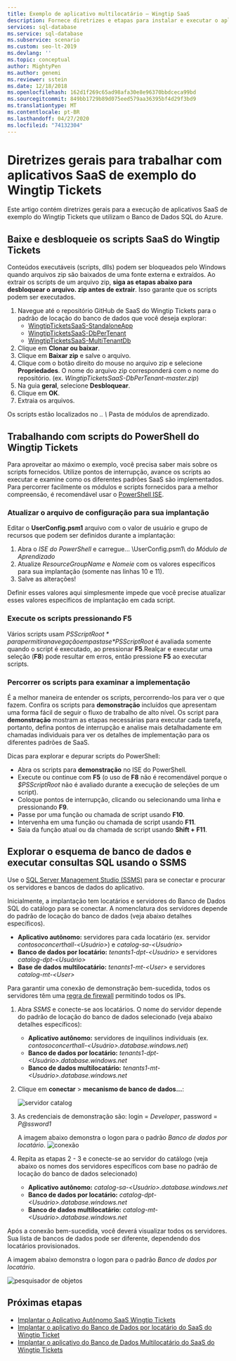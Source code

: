 ```yaml
---
title: Exemplo de aplicativo multilocatário – Wingtip SaaS
description: Fornece diretrizes e etapas para instalar e executar o aplicativo de multilocatário de exemplo que usa o Banco de Dados SQL do Azure, o exemplo de SaaS do Wingtip Tickets.
services: sql-database
ms.service: sql-database
ms.subservice: scenario
ms.custom: seo-lt-2019
ms.devlang: ''
ms.topic: conceptual
author: MightyPen
ms.author: genemi
ms.reviewer: sstein
ms.date: 12/18/2018
ms.openlocfilehash: 162d1f269c65ad98afa30e8e96370bbdceca99bd
ms.sourcegitcommit: 849bb1729b89d075eed579aa36395bf4d29f3bd9
ms.translationtype: MT
ms.contentlocale: pt-BR
ms.lasthandoff: 04/27/2020
ms.locfileid: "74132304"
---
```

# <a name="general-guidance-for-working-with-wingtip-tickets-sample-saas-apps"></a>Diretrizes gerais para trabalhar com aplicativos SaaS de exemplo do Wingtip Tickets

Este artigo contém diretrizes gerais para a execução de aplicativos SaaS de exemplo do Wingtip Tickets que utilizam o Banco de Dados SQL do Azure.

## <a name="download-and-unblock-the-wingtip-tickets-saas-scripts"></a>Baixe e desbloqueie os scripts SaaS do Wingtip Tickets

Conteúdos executáveis (scripts, dlls) podem ser bloqueados pelo Windows quando arquivos zip são baixados de uma fonte externa e extraídos. Ao extrair os scripts de um arquivo zip, **siga as etapas abaixo para desbloquear o arquivo. zip antes de extrair**. Isso garante que os scripts podem ser executados.

1. Navegue até o repositório GitHub de SaaS do Wingtip Tickets para o padrão de locação do banco de dados que você deseja explorar:
    - [WingtipTicketsSaaS-StandaloneApp](https://github.com/Microsoft/WingtipTicketsSaaS-StandaloneApp)
    - [WingtipTicketsSaaS-DbPerTenant](https://github.com/Microsoft/WingtipTicketsSaaS-DbPerTenant)
    - [WingtipTicketsSaaS-MultiTenantDb](https://github.com/Microsoft/WingtipTicketsSaaS-MultiTenantDb)
2. Clique em **Clonar ou baixar**.
3. Clique em **Baixar zip** e salve o arquivo.
4. Clique com o botão direito do mouse no arquivo zip e selecione **Propriedades**. O nome do arquivo zip corresponderá com o nome do repositório. (ex. _WingtipTicketsSaaS-DbPerTenant-master.zip_)
5. Na guia **geral**, selecione **Desbloquear**.
6. Clique em **OK**.
7. Extraia os arquivos.

Os scripts estão localizados no *.. \\* Pasta de módulos de aprendizado.


## <a name="working-with-the-wingtip-tickets-powershell-scripts"></a>Trabalhando com scripts do PowerShell do Wingtip Tickets

Para aproveitar ao máximo o exemplo, você precisa saber mais sobre os scripts fornecidos. Utilize pontos de interrupção, avance os scripts ao executar e examine como os diferentes padrões SaaS são implementados. Para percorrer facilmente os módulos e scripts fornecidos para a melhor compreensão, é recomendável usar o [PowerShell ISE](https://docs.microsoft.com/powershell/scripting/components/ise/introducing-the-windows-powershell-ise).

### <a name="update-the-configuration-file-for-your-deployment"></a>Atualizar o arquivo de configuração para sua implantação

Editar o **UserConfig.psm1** arquivo com o valor de usuário e grupo de recursos que podem ser definidos durante a implantação:

1. Abra o *ISE do PowerShell* e carregue... \\UserConfig.psm1\\ do *Módulo de Aprendizado*
2. Atualize *ResourceGroupName* e *Nomeie* com os valores específicos para sua implantação (somente nas linhas 10 e 11).
3. Salve as alterações!

Definir esses valores aqui simplesmente impede que você precise atualizar esses valores específicos de implantação em cada script.

### <a name="execute-the-scripts-by-pressing-f5"></a>Execute os scripts pressionando F5

Vários scripts usam *$PSScriptRoot* para permitir a navegação em pastas e *$PSScriptRoot* é avaliada somente quando o script é executado, ao pressionar **F5**.Realçar e executar uma seleção (**F8**) pode resultar em erros, então pressione **F5** ao executar scripts.

### <a name="step-through-the-scripts-to-examine-the-implementation"></a>Percorrer os scripts para examinar a implementação

É a melhor maneira de entender os scripts, percorrendo-los para ver o que fazem. Confira os scripts para **demonstração** incluídos que apresentam uma forma fácil de seguir o fluxo de trabalho de alto nível. Os script para **demonstração** mostram as etapas necessárias para executar cada tarefa, portanto, defina pontos de interrupção e analise mais detalhadamente em chamadas individuais para ver os detalhes de implementação para os diferentes padrões de SaaS.

Dicas para explorar e depurar scripts do PowerShell:

- Abra os scripts para **demonstração** no ISE do PowerShell.
- Execute ou continue com **F5** (o uso de **F8** não é recomendável porque o *$PSScriptRoot* não é avaliado durante a execução de seleções de um script).
- Coloque pontos de interrupção, clicando ou selecionando uma linha e pressionando **F9**.
- Passe por uma função ou chamada de script usando **F10**.
- Intervenha em uma função ou chamada de script usando **F11**.
- Saia da função atual ou da chamada de script usando **Shift + F11**.


## <a name="explore-database-schema-and-execute-sql-queries-using-ssms"></a>Explorar o esquema de banco de dados e executar consultas SQL usando o SSMS

Use o [SQL Server Management Studio (SSMS)](https://docs.microsoft.com/sql/ssms/download-sql-server-management-studio-ssms) para se conectar e procurar os servidores e bancos de dados do aplicativo.

Inicialmente, a implantação tem locatários e servidores do Banco de Dados SQL do catálogo para se conectar. A nomenclatura dos servidores depende do padrão de locação do banco de dados (veja abaixo detalhes específicos).

   - **Aplicativo autônomo:** servidores para cada locatário (ex. servidor *contosoconcerthall-&lt;Usuário&gt;*) e *catalog-sa-&lt;Usuário&gt;*
   - **Banco de dados por locatário:** *tenants1-dpt-&lt;Usuário&gt;*  e servidores *catalog-dpt-&lt;Usuário&gt;*
   - **Base de dados multilocatário:** *tenants1-mt-&lt;User&gt;* e servidores *catalog-mt-&lt;User&gt;*

Para garantir uma conexão de demonstração bem-sucedida, todos os servidores têm uma [regra de firewall](sql-database-firewall-configure.md) permitindo todos os IPs.


1. Abra *SSMS* e conecte-se aos locatários. O nome do servidor depende do padrão de locação do banco de dados selecionado (veja abaixo detalhes específicos):
    - **Aplicativo autônomo:** servidores de inquilinos individuais (ex. *contosoconcerthall-&lt;Usuário&gt;.database.windows.net*)
    - **Banco de dados por locatário:** *tenants1-dpt-&lt;Usuário&gt;.database.windows.net*
    - **Banco de dados multilocatário:** *tenants1-mt-&lt;Usuário&gt;.database.windows.net*
2. Clique em **conectar** > **mecanismo de banco de dados...**:

   ![servidor catalog](media/saas-tenancy-wingtip-app-guidance-tips/connect.png)

3. As credenciais de demonstração são: login = *Developer*, password = *P\@ssword1*

    A imagem abaixo demonstra o logon para o padrão *Banco de dados por locatário*.
    ![conexão](media/saas-tenancy-wingtip-app-guidance-tips/tenants1-connect.png)



4. Repita as etapas 2 - 3 e conecte-se ao servidor do catálogo (veja abaixo os nomes dos servidores específicos com base no padrão de locação do banco de dados selecionado)
    - **Aplicativo autônomo:** *catalog-sa-&lt;Usuário&gt;.database.windows.net*
    - **Banco de dados por locatário:** *catalog-dpt-&lt;Usuário&gt;.database.windows.net*
    - **Banco de dados multilocatário:** *catalog-mt-&lt;Usuário&gt;.database.windows.net*


Após a conexão bem-sucedida, você deverá visualizar todos os servidores. Sua lista de bancos de dados pode ser diferente, dependendo dos locatários provisionados.

A imagem abaixo demonstra o logon para o padrão *Banco de dados por locatário*.

![pesquisador de objetos](media/saas-tenancy-wingtip-app-guidance-tips/object-explorer.png)



## <a name="next-steps"></a>Próximas etapas
- [Implantar o Aplicativo Autônomo SaaS Wingtip Tickets](saas-standaloneapp-get-started-deploy.md)
- [Implantar o aplicativo do Banco de Dados por locatário do SaaS do Wingtip Ticket](saas-dbpertenant-get-started-deploy.md)
- [Implantar o aplicativo do Banco de Dados Multilocatário do SaaS do Wingtip Tickets](saas-multitenantdb-get-started-deploy.md)

